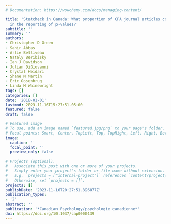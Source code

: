 ```yaml
---
# Documentation: https://wowchemy.com/docs/managing-content/

title: 'Statcheck in Canada: What proportion of CPA journal articles contain errors
  in the reporting of p-values?'
subtitle: ''
summary: ''
authors:
- Christopher D Green
- Sahir Abbas
- Arlie Belliveau
- Nataly Beribisky
- Ian J Davidson
- Julian DiGiovanni
- Crystal Heidari
- Shane M Martin
- Eric Oosenbrug
- Linda M Wainewright
tags: []
categories: []
date: '2018-01-01'
lastmod: 2023-11-16T15:27:51-05:00
featured: false
draft: false

# Featured image
# To use, add an image named `featured.jpg/png` to your page's folder.
# Focal points: Smart, Center, TopLeft, Top, TopRight, Left, Right, BottomLeft, Bottom, BottomRight.
image:
  caption: ''
  focal_point: ''
  preview_only: false

# Projects (optional).
#   Associate this post with one or more of your projects.
#   Simply enter your project's folder or file name without extension.
#   E.g. `projects = ["internal-project"]` references `content/project/deep-learning/index.md`.
#   Otherwise, set `projects = []`.
projects: []
publishDate: '2023-11-16T20:27:51.896877Z'
publication_types:
- '2'
abstract: ''
publication: '*Canadian Psychology/psychologie canadienne*'
doi: https://doi.org/10.1037/cap0000139
---
```


